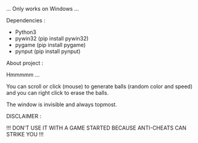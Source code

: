 ... Only works on Windows ...

Dependencies :
  - Python3
  - pywin32 (pip install pywin32)
  - pygame (pip install pygame)
  - pynput (pip install pynput)

About project :

  Hmmmmm ...
  
  You can scroll or click (mouse) to generate balls (random color and speed) and you can right click to erase the balls.
  
  
  The window is invisible and always topmost.
  
  
DISCLAIMER :

  !!! DON'T USE IT WITH A GAME STARTED BECAUSE ANTI-CHEATS CAN STRIKE YOU !!!

